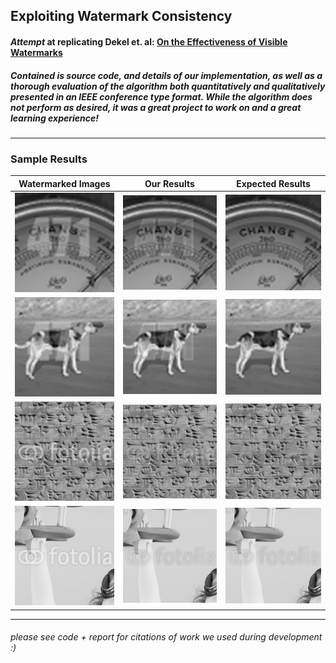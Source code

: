 ## Exploiting Watermark Consistency

#### *Attempt* at replicating Dekel et. al: [On the Effectiveness of Visible Watermarks](http://openaccess.thecvf.com/content_cvpr_2017/papers/Dekel_On_the_Effectiveness_CVPR_2017_paper.pdf)

##### Contained is source code, and details of our implementation, as well as a thorough evaluation of the algorithm both quantitatively and qualitatively presented in an IEEE conference type format. While the algorithm does not perform as desired, it was a great project to work on and a great learning experience!

___
### Sample Results

Watermarked Images             |  Our Results             |  Expected Results
:-------------------------:|:-------------------------:|:-------------------------:
![](./images/0imagenet_wm.png)  |  ![](./images/0imagenet_rc.png)  |  ![](./images/0imagenet_gt.png)
![](./images/1imagenet_wm.png)  |  ![](./images/1imagenet_rc.png)  |  ![](./images/1imagenet_gt.png)
![](./images/1fotolia_wm.png)  |  ![](./images/1fotolia_rc.png)  |  ![](./images/1fotolia_gt.png)
![](./images/2fotolia_wm.png)  |  ![](./images/2fotolia_rc.png)  |  ![](./images/2fotolia_rc.png)

___
###### *please see code + report for citations of work we used during development :)*
